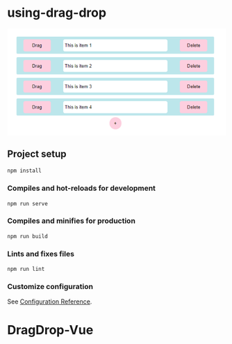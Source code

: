 # using-drag-drop

<div align="center">
    <img src="./src/assets/demo.png" align="center" alt="DragDrop-Vue">
</div>

## Project setup
```
npm install
```

### Compiles and hot-reloads for development
```
npm run serve
```

### Compiles and minifies for production
```
npm run build
```

### Lints and fixes files
```
npm run lint
```

### Customize configuration
See [Configuration Reference](https://cli.vuejs.org/config/).
# DragDrop-Vue

